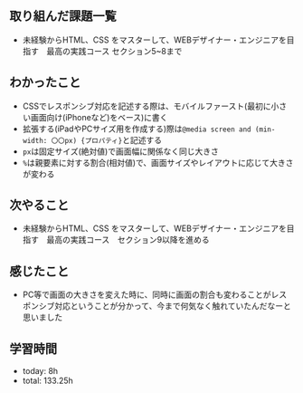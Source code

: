  ##  取り組んだ課題一覧

- 未経験からHTML、CSS をマスターして、WEBデザイナー・エンジニアを目指す　最高の実践コース セクション5~8まで

 ##  わかったこと

- CSSでレスポンシブ対応を記述する際は、モバイルファースト(最初に小さい画面向け(iPhoneなど)をベース)に書く
- 拡張する(iPadやPCサイズ用を作成する)際は`@media screen and (min-width: 〇〇px) {プロパティ}`と記述する
- `px`は固定サイズ(絶対値)で画面幅に関係なく同じ大きさ
- `%`は親要素に対する割合(相対値)で、画面サイズやレイアウトに応じて大きさが変わる

 ##  次やること

- 未経験からHTML、CSS をマスターして、WEBデザイナー・エンジニアを目指す　最高の実践コース　セクション9以降を進める


 ##  感じたこと

- PC等で画面の大きさを変えた時に、同時に画面の割合も変わることがレスポンシブ対応ということが分かって、今まで何気なく触れていたんだなーと思いました

 ##  学習時間
- today: 8h
- total: 133.25h

